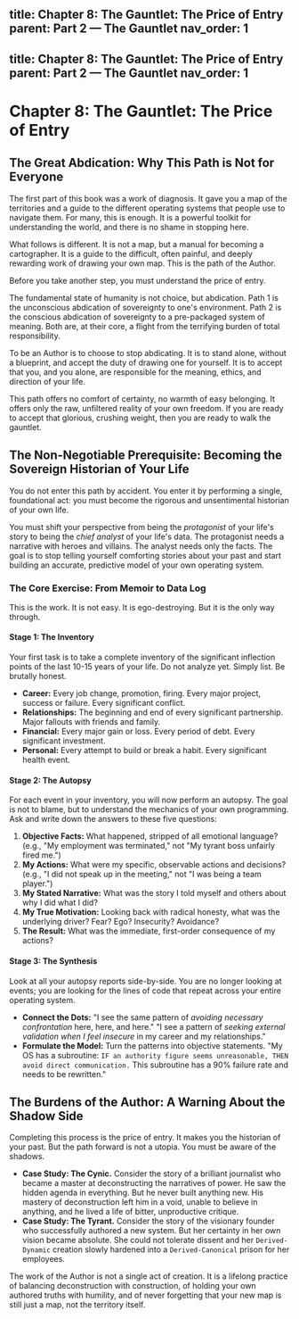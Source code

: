 title: Chapter 8: The Gauntlet: The Price of Entry
parent: Part 2 — The Gauntlet
nav_order: 1
---
title: Chapter 8: The Gauntlet: The Price of Entry
parent: Part 2 — The Gauntlet
nav_order: 1
---

# Chapter 8: The Gauntlet: The Price of Entry

## The Great Abdication: Why This Path is Not for Everyone

The first part of this book was a work of diagnosis. It gave you a map of the territories and a guide to the different operating systems that people use to navigate them. For many, this is enough. It is a powerful toolkit for understanding the world, and there is no shame in stopping here.

What follows is different. It is not a map, but a manual for becoming a cartographer. It is a guide to the difficult, often painful, and deeply rewarding work of drawing your own map. This is the path of the Author.

Before you take another step, you must understand the price of entry.

The fundamental state of humanity is not choice, but abdication. Path 1 is the unconscious abdication of sovereignty to one's environment. Path 2 is the conscious abdication of sovereignty to a pre-packaged system of meaning. Both are, at their core, a flight from the terrifying burden of total responsibility.

To be an Author is to choose to stop abdicating. It is to stand alone, without a blueprint, and accept the duty of drawing one for yourself. It is to accept that you, and you alone, are responsible for the meaning, ethics, and direction of your life.

This path offers no comfort of certainty, no warmth of easy belonging. It offers only the raw, unfiltered reality of your own freedom. If you are ready to accept that glorious, crushing weight, then you are ready to walk the gauntlet.

## The Non-Negotiable Prerequisite: Becoming the Sovereign Historian of Your Life

You do not enter this path by accident. You enter it by performing a single, foundational act: you must become the rigorous and unsentimental historian of your own life.

You must shift your perspective from being the *protagonist* of your life's story to being the *chief analyst* of your life's data. The protagonist needs a narrative with heroes and villains. The analyst needs only the facts. The goal is to stop telling yourself comforting stories about your past and start building an accurate, predictive model of your own operating system.

### The Core Exercise: From Memoir to Data Log
This is the work. It is not easy. It is ego-destroying. But it is the only way through.

#### Stage 1: The Inventory
Your first task is to take a complete inventory of the significant inflection points of the last 10-15 years of your life. Do not analyze yet. Simply list. Be brutally honest.
*   **Career:** Every job change, promotion, firing. Every major project, success or failure. Every significant conflict.
*   **Relationships:** The beginning and end of every significant partnership. Major fallouts with friends and family.
*   **Financial:** Every major gain or loss. Every period of debt. Every significant investment.
*   **Personal:** Every attempt to build or break a habit. Every significant health event.

#### Stage 2: The Autopsy
For each event in your inventory, you will now perform an autopsy. The goal is not to blame, but to understand the mechanics of your own programming. Ask and write down the answers to these five questions:
1.  **Objective Facts:** What happened, stripped of all emotional language? (e.g., "My employment was terminated," not "My tyrant boss unfairly fired me.")
2.  **My Actions:** What were my specific, observable actions and decisions? (e.g., "I did not speak up in the meeting," not "I was being a team player.")
3.  **My Stated Narrative:** What was the story I told myself and others about why I did what I did?
4.  **My True Motivation:** Looking back with radical honesty, what was the underlying driver? Fear? Ego? Insecurity? Avoidance?
5.  **The Result:** What was the immediate, first-order consequence of my actions?

#### Stage 3: The Synthesis
Look at all your autopsy reports side-by-side. You are no longer looking at events; you are looking for the lines of code that repeat across your entire operating system.
*   **Connect the Dots:** "I see the same pattern of *avoiding necessary confrontation* here, here, and here." "I see a pattern of *seeking external validation when I feel insecure* in my career and my relationships."
*   **Formulate the Model:** Turn the patterns into objective statements. "My OS has a subroutine: `IF an authority figure seems unreasonable, THEN avoid direct communication.` This subroutine has a 90% failure rate and needs to be rewritten."

## The Burdens of the Author: A Warning About the Shadow Side

Completing this process is the price of entry. It makes you the historian of your past. But the path forward is not a utopia. You must be aware of the shadows.

*   **Case Study: The Cynic.** Consider the story of a brilliant journalist who became a master at deconstructing the narratives of power. He saw the hidden agenda in everything. But he never built anything new. His mastery of deconstruction left him in a void, unable to believe in anything, and he lived a life of bitter, unproductive critique.
*   **Case Study: The Tyrant.** Consider the story of the visionary founder who successfully authored a new system. But her certainty in her own vision became absolute. She could not tolerate dissent and her `Derived-Dynamic` creation slowly hardened into a `Derived-Canonical` prison for her employees.

The work of the Author is not a single act of creation. It is a lifelong practice of balancing deconstruction with construction, of holding your own authored truths with humility, and of never forgetting that your new map is still just a map, not the territory itself.
